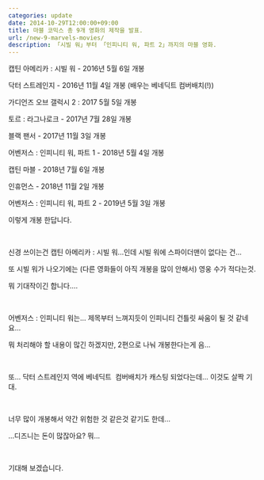```yaml
---
categories: update
date: 2014-10-29T12:00:00+09:00
title: 마블 코믹스 총 9개 영화의 제작을 발표.
url: /new-9-marvels-movies/
description: 「시빌 워」부터 「인피니티 워, 파트 2」까지의 마블 영화.
---
```


캡틴 아메리카 : 시빌 워 - 2016년 5월 6일 개봉

닥터 스트레인지 - 2016년 11월 4일 개봉 (배우는 베네딕트 컴버배치(!))

가디언즈 오브 갤럭시 2 : 2017 5월 5일 개봉

토르 : 라그나로크 - 2017년 7월 28일 개봉

블랙 팬서 - 2017년 11월 3일 개봉

어벤저스 : 인피니티 워, 파트 1 - 2018년 5월 4일 개봉

캡틴 마블 - 2018년 7월 6일 개봉

인휴먼스 - 2018년 11월 2일 개봉

어벤저스 : 인피니티 워, 파트 2 - 2019년 5월 3일 개봉

이렇게 개봉 한답니다.

&nbsp;

신경 쓰이는건 캡틴 아메리카 : 시빌 워...인데 시빌 워에 스파이더맨이 없다는 건...

또 시빌 워가 나오기에는 (다른 영화들이 아직 개봉을 많이 안해서) 영웅 수가 적다는것.

뭐 기대작이긴 합니다....

&nbsp;

어벤저스 : 인피니티 워는... 제목부터 느껴지듯이 인피니티 건틀릿 싸움이 될 것 같네요...

뭐 처리해야 할 내용이 많긴 하겠지만, 2편으로 나눠 개봉한다는게 음...

&nbsp;

또... 닥터 스트레인지 역에 베네딕트  컴버배치가 캐스팅 되었다는데... 이것도 살짝 기대.

&nbsp;

너무 많이 개봉해서 약간 위험한 것 같은것 같기도 한데...

...디즈니는 돈이 많잖아요? 뭐...

&nbsp;

기대해 보겠습니다.
